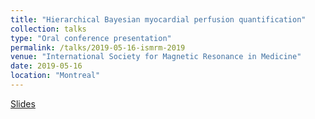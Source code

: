 ```yaml
---
title: "Hierarchical Bayesian myocardial perfusion quantification"
collection: talks
type: "Oral conference presentation"
permalink: /talks/2019-05-16-ismrm-2019
venue: "International Society for Magnetic Resonance in Medicine"
date: 2019-05-16
location: "Montreal"
---
```


[Slides](http://cianmscannell.github.io/files/CS_ISMRM_ppt.pptx)
